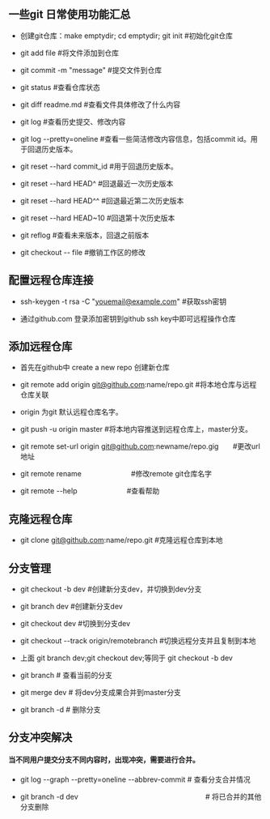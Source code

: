 ## 一些git 日常使用功能汇总


- 创建git仓库：make emptydir; cd emptydir; git init 	#初始化git仓库

- git add file  										#将文件添加到仓库

- git commit -m "message" 								#提交文件到仓库

- git status 											#查看仓库状态

- git diff readme.md									#查看文件具体修改了什么内容

- git log 												#查看历史提交、修改内容

- git log --pretty=oneline								#查看一些简洁修改内容信息，包括commit id。用于回退历史版本。

- git reset --hard commit_id							#用于回退历史版本。

- git reset --hard HEAD^								#回退最近一次历史版本

- git reset --hard HEAD^^								#回退最近第二次历史版本

- git reset --hard HEAD~10								#回退第十次历史版本

- git reflog											#查看未来版本，回退之前版本

- git checkout -- file									#撤销工作区的修改



## 配置远程仓库连接

- ssh-keygen -t rsa -C "youemail@example.com" 			#获取ssh密钥

- 通过github.com 登录添加密钥到github ssh key中即可远程操作仓库


## 添加远程仓库

- 首先在github中 create  a new repo	创建新仓库

- git remote add origin git@github.com:name/repo.git	#将本地仓库与远程仓库关联

- origin 为git 默认远程仓库名字。

- git push -u origin master								#将本地内容推送到远程仓库上，master分支。

- git remote set-url origin git@github.com:newname/repo.gig　　#更改url地址

- git remote rename　　　　　　　#修改remote git仓库名字

- git remote --help　　　　　　　#查看帮助


## 克隆远程仓库

- git clone git@github.com:name/repo.git				#克隆远程仓库到本地


## 分支管理

- git checkout -b dev									#创建新分支dev，并切换到dev分支

- git branch dev										#创建新分支dev

- git checkout dev										#切换到分支dev

- git checkout --track origin/remotebranch              #切换远程分支并且复制到本地

- 上面 git branch dev;git checkout dev;等同于 git checkout -b dev

- git branch											# 查看当前的分支

- git merge dev											# 将dev分支成果合并到master分支

- git branch -d <name>									# 删除分支


## 分支冲突解决

#### 当不同用户提交分支不同内容时，出现冲突，需要进行合并。

- git log --graph --pretty=oneline --abbrev-commit      # 查看分支合并情况

- git branch -d dev　　　　　　　　　　　　　　　　　　# 将已合并的其他分支删除


